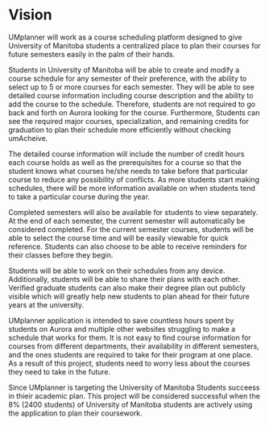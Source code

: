 # Vision

UMplanner will work as a course scheduling platform designed to give University of Manitoba students a centralized place to plan their courses for future semesters easily in the palm of their hands. 

Students in University of Manitoba will be able to create and modify a course schedule for any semester of their preference, with the ability to select up to 5 or more courses for each semester. They will be able to see detailed course information including course description and the ability to add the course to the schedule. Therefore, students are not required to go back and forth on Aurora looking for the course. Furthermore, Students can see the required major courses, specialization, and  remaining credits for graduation to plan their schedule more efficiently without checking umAcheive. 

The detailed course information will include the number of credit hours each course holds as well as the prerequisites for a course so that the student knows what courses he/she needs to take before that particular course to reduce any possibility of conflicts. As more students start making schedules, there will be more information available on when students tend to take a particular course during the year.

Completed semesters will also be available for students to view separately. At the end of each semester, the current semester will automatically be considered completed.
For the current semester courses, students will be able to select the course time and will be easily viewable for quick reference. Students can also choose to be able to receive reminders for their classes before they begin.

Students will be able to work on their schedules from any device. Additionally, students will be able to share their plans with each other. Verified graduate students can also make their degree plan out publicly visible which will greatly help new students to plan ahead for their future years at the university. 

UMplanner application is intended to save countless hours spent by students on Aurora and multiple other websites struggling to make a schedule that works for them. It is not easy to find course information for courses from different departments, their availability in different semesters, and the ones students are required to take for their program at one place. As a result of this project, students need to worry less about the courses they need to take in the future.

Since UMplanner is targeting the University of Manitoba Students succeess in thieir academic plan. This project will be considered successful when the 8% (2400 students) of University of Manitoba students are actively using the application to plan their coursework.
